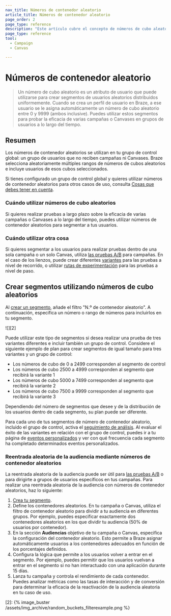 ```yaml
---
nav_title: Números de contenedor aleatorio
article_title: Números de contenedor aleatorio
page_order: 2
page_type: reference
description: "Este artículo cubre el concepto de números de cubo aleatorios, y cómo puede utilizarlos para crear variantes y grupos de control."
page_type: reference
tool:
  - Campaign
  - Canvas

---
```


# Números de contenedor aleatorio

> Un número de cubo aleatorio es un atributo de usuario que puede utilizarse para crear segmentos de usuarios aleatorios distribuidos uniformemente. Cuando se crea un perfil de usuario en Braze, a ese usuario se le asigna automáticamente un número de cubo aleatorio entre 0 y 9999 (ambos inclusive). Puedes utilizar estos segmentos para probar la eficacia de varias campañas o Canvases en grupos de usuarios a lo largo del tiempo.

## Resumen

Los números de contenedor aleatorios se utilizan en tu grupo de control global: un grupo de usuarios que no reciben campañas ni Canvases. Braze selecciona aleatoriamente múltiples rangos de números de cubos aleatorios e incluye usuarios de esos cubos seleccionados. 

Si tienes configurado un grupo de control global y quieres utilizar números de contenedor aleatorios para otros casos de uso, consulta [Cosas que debes tener en cuenta]({{site.baseurl}}/user_guide/engagement_tools/testing/global_control_group/#things-to-watch-for).

### Cuándo utilizar números de cubo aleatorios

Si quieres realizar pruebas a largo plazo sobre la eficacia de varias campañas o Canvases a lo largo del tiempo, puedes utilizar números de contenedor aleatorios para segmentar a tus usuarios.

### Cuándo utilizar otra cosa

Si quieres segmentar a los usuarios para realizar pruebas dentro de una sola campaña o un solo Canvas, utiliza [las pruebas A/B]({{site.baseurl}}/user_guide/engagement_tools/testing/multivariant_testing/create_multivariate_campaign/) para campañas. En el caso de los lienzos, puede crear diferentes [variantes]({{site.baseurl}}/user_guide/engagement_tools/canvas/create_a_canvas/create_a_canvas/#adding-a-variant) para las pruebas a nivel de recorrido, o utilizar [rutas de experimentación]({{site.baseurl}}/user_guide/engagement_tools/canvas/canvas_components/experiment_step/) para las pruebas a nivel de paso.

## Crear segmentos utilizando números de cubo aleatorios

Al [crear un segmento]({{site.baseurl}}/user_guide/engagement_tools/segments/creating_a_segment/), añade el filtro "N.º de contenedor aleatorio". A continuación, especifica un número o rango de números para incluirlos en tu segmento.

![][2]

Puede utilizar este tipo de segmentos si desea realizar una prueba de tres variantes diferentes e incluir también un grupo de control. Considere el siguiente ejemplo de plan para crear segmentos de igual tamaño para tres variantes y un grupo de control:

- Los números de cubo de 0 a 2499 corresponden al segmento de control
- Los números de cubo 2500 a 4999 corresponden al segmento que recibirá la variante 1
- Los números de cubo 5000 a 7499 corresponden al segmento que recibirá la variante 2
- Los números de cubo 7500 a 9999 corresponden al segmento que recibirá la variante 3

Dependiendo del número de segmentos que desee y de la distribución de los usuarios dentro de cada segmento, su plan puede ser diferente.

Para cada uno de tus segmentos de número de contenedor aleatorio, incluido el grupo de control, activa el [seguimiento de análisis]({{site.baseurl}}/user_guide/analytics/tracking/segment_analytics_tracking/). Al evaluar el éxito de las variantes en relación con el grupo de control, puedes ir a tu página de [eventos personalizados]({{site.baseurl}}/user_guide/data/export_braze_data/export_custom_event_data/) y ver con qué frecuencia cada segmento ha completado determinados eventos personalizados.

### Reentrada aleatoria de la audiencia mediante números de contenedor aleatorios

La reentrada aleatoria de la audiencia puede ser útil para [las pruebas A/B]({{site.baseurl}}/user_guide/engagement_tools/testing/multivariant_testing/#what-are-multivariate-and-ab-testing) o para dirigirte a grupos de usuarios específicos en tus campañas. Para realizar una reentrada aleatoria de la audiencia con números de contenedor aleatorios, haz lo siguiente:

1. [Crea tu segmento]({{site.baseurl}}/user_guide/engagement_tools/segments/creating_a_segment).
2. Define los contenedores aleatorios. En tu campaña o Canvas, utiliza el filtro de contenedor aleatorio para dividir a tu audiencia en diferentes grupos. Por ejemplo, puedes especificar exactamente dos contenedores aleatorios en los que dividir tu audiencia (50% de usuarios por contenedor).
3. En la sección **Audiencias** objetivo de tu campaña o Canvas, especifica la configuración del contenedor aleatorio. Esto permite a Braze asignar automáticamente usuarios a los contenedores adecuados en función de los porcentajes definidos.
4. Configura la lógica que permite a los usuarios volver a entrar en el segmento. Por ejemplo, puedes permitir que los usuarios vuelvan a entrar en el segmento si no han interactuado con una aplicación durante 15 días.
5. Lanza tu campaña y controla el rendimiento de cada contenedor. Puedes analizar métricas como las tasas de interacción y de conversión para determinar la eficacia de la reactivación de la audiencia aleatoria en tu caso de uso.


[2]: {% image_buster /assets/img_archive/random_buckets_filterexample.png %}
